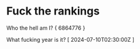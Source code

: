 # Fuck the rankings

Who the hell am I?
{ 6864776 }

What fucking year is it?
[ 2024-07-10T02:30:00Z ]
